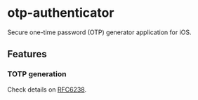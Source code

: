 # otp-authenticator
Secure one-time password (OTP) generator application for iOS.

## Features

### TOTP generation

Check details on [RFC6238](https://www.rfc-editor.org/rfc/rfc6238).
